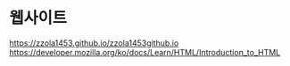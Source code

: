 # 웹사이트
<https://zzola1453.github.io/zzola1453github.io>
<https://developer.mozilla.org/ko/docs/Learn/HTML/Introduction_to_HTML>

